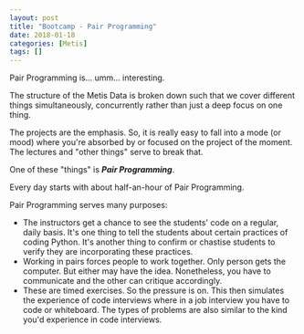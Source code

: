 ```yaml
---
layout: post
title: "Bootcamp - Pair Programming"
date: 2018-01-18
categories: [Metis]
tags: []
---
```


Pair Programming is... umm... interesting.

The structure of the Metis Data is broken down such that we cover different things simultaneously,
concurrently rather than just a deep focus on one thing.

The projects are the emphasis.  So, it is really easy to fall into a mode (or mood) where you're
absorbed by or focused on the project of the moment.  The lectures and "other things" serve to
break that.

One of these "things" is ***Pair Programming***.

Every day starts with about half-an-hour of Pair Programming.

Pair Programming serves many purposes:

* The instructors get a chance to see the students' code on a regular, daily basis.  It's one thing
to tell the students about certain practices of coding Python.  It's another thing to confirm or
chastise students to verify they are incorporating these practices.
* Working in pairs forces people to work together.  Only person gets the computer.  But either may
have the idea.  Nonetheless, you have to communicate and the other can critique accordingly.
* These are timed exercises.  So the pressure is on.  This then simulates the experience of code
interviews where in a job interview you have to code or whiteboard.  The types of problems are
also similar to the kind you'd experience in code interviews.





